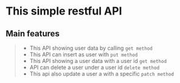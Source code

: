 # This simple restful API

## Main features

> - This API showing user data by calling `get method`
> - This API can insert as user with `put method`
> - This API showing a user data with a user id `get method`
> - API can delete a user under a user id `delete method`
> - This api also update a user a with a specific `patch method`
